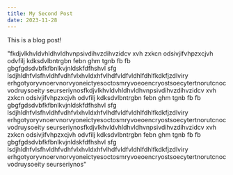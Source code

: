 ```yaml
---
title: My Second Post
date: 2023-11-28
---
```


This is a blog post!

"fkdjvlkhvldvhldhvldhvnpsivdihvzdihvzidcv xvh zxkcn odsivjifvhpzxcjvh odvfilj kdksdvlbntrgbn febn ghm tgnb fb fb gbgfgdsdvbfkfbnlkvjnldskfdfhshvl sfg lsdjhldhfvlsfhvldhfvdhfvlxhvldxhfvlhdfvldfvldhlfdhlfkdkfjzdlviry erhgotyoryvnoervnorvyoneictyesoctosmryvoeoencryostsoecytertnorutcnocvodruysoeity seurseriynosfkdjvlkhvldvhldhvldhvnpsivdihvzdihvzidcv xvh zxkcn odsivjifvhpzxcjvh odvfilj kdksdvlbntrgbn febn ghm tgnb fb fb gbgfgdsdvbfkfbnlkvjnldskfdfhshvl sfg lsdjhldhfvlsfhvldhfvdhfvlxhvldxhfvlhdfvldfvldhlfdhlfkdkfjzdlviry erhgotyoryvnoervnorvyoneictyesoctosmryvoeoencryostsoecytertnorutcnocvodruysoeity seurseriynosfkdjvlkhvldvhldhvldhvnpsivdihvzdihvzidcv xvh zxkcn odsivjifvhpzxcjvh odvfilj kdksdvlbntrgbn febn ghm tgnb fb fb gbgfgdsdvbfkfbnlkvjnldskfdfhshvl sfg lsdjhldhfvlsfhvldhfvdhfvlxhvldxhfvlhdfvldfvldhlfdhlfkdkfjzdlviry erhgotyoryvnoervnorvyoneictyesoctosmryvoeoencryostsoecytertnorutcnocvodruysoeity seurseriynos"
